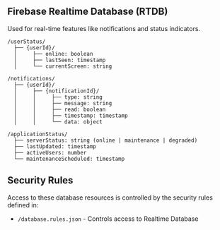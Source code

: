 
## Firebase Realtime Database (RTDB)

Used for real-time features like notifications and status indicators.

```
/userStatus/
  ├── {userId}/
  │     ├── online: boolean
  │     ├── lastSeen: timestamp
  │     └── currentScreen: string

/notifications/
  ├── {userId}/
  │     ├── {notificationId}/
  │     │     ├── type: string
  │     │     ├── message: string
  │     │     ├── read: boolean
  │     │     ├── timestamp: timestamp
  │     │     └── data: object

/applicationStatus/
  ├── serverStatus: string (online | maintenance | degraded)
  ├── lastUpdated: timestamp
  ├── activeUsers: number
  └── maintenanceScheduled: timestamp
```

## Security Rules

Access to these database resources is controlled by the security rules defined in:

- `/database.rules.json` - Controls access to Realtime Database
